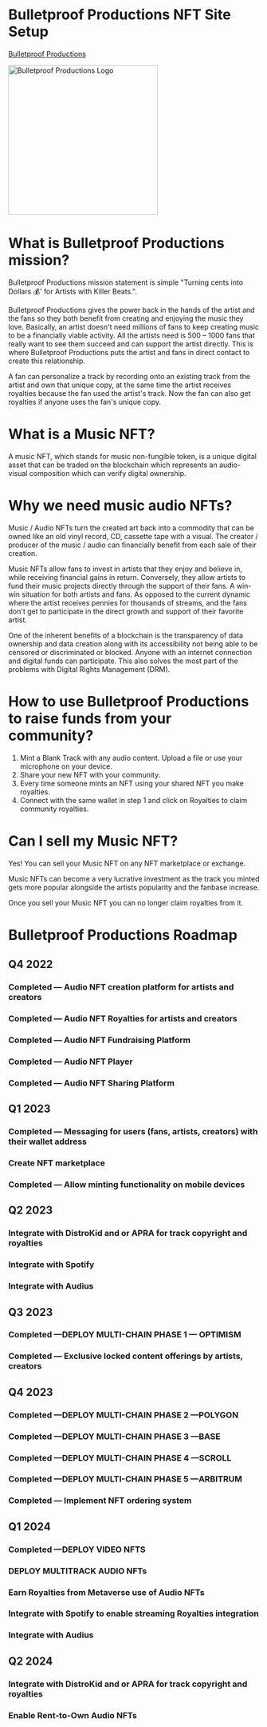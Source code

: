 # Bulletproof Productions NFT Site Setup
[ Bulletproof Productions ](https://bulletproof.ltd)

<img src="https://bulletproof.ltd/images/logo-512x512.png" alt="Bulletproof Productions Logo" style="height: 300px; width:300px;"/>

# What is Bulletproof Productions mission?

Bulletproof Productions mission statement is simple "Turning cents into Dollars 💰' for Artists with Killer Beats.".

Bulletproof Productions gives the power back in the hands of the artist and the fans so they both benefit from creating and enjoying the music they love. Basically, an artist doesn't need millions of fans to keep creating music to be a financially viable activity. All the artists need is 500 – 1000 fans that really want to see them succeed and can support the artist directly. This is where Bulletproof Productions puts the artist and fans in direct contact to create this relationship.

A fan can personalize a track by recording onto an existing track from the artist and own that unique copy, at the same time the artist receives royalties because the fan used the artist's track. Now the fan can also get royalties if anyone uses the fan's unique copy.

# What is a Music NFT?

A music NFT, which stands for music non-fungible token, is a unique digital asset that can be traded on the blockchain which represents an audio-visual composition which can verify digital ownership.

# Why we need music audio NFTs?

Music / Audio NFTs turn the created art back into a commodity that can be owned like an old vinyl record, CD, cassette tape with a visual. The creator / producer of the music / audio can financially benefit from each sale of their creation.

Music NFTs allow fans to invest in artists that they enjoy and believe in, while receiving financial gains in return. Conversely, they allow artists to fund their music projects directly through the support of their fans. A win-win situation for both artists and fans. As opposed to the current dynamic where the artist receives pennies for thousands of streams, and the fans don't get to participate in the direct growth and support of their favorite artist.

One of the inherent benefits of a blockchain is the transparency of data ownership and data creation along with its accessibility not being able to be censored or discriminated or blocked. Anyone with an internet connection and digital funds can participate. This also solves the most part of the problems with Digital Rights Management (DRM).

# How to use Bulletproof Productions to raise funds from your community?

1. Mint a Blank Track with any audio content. Upload a file or use your microphone on your device.
2. Share your new NFT with your community.
3. Every time someone mints an NFT using your shared NFT you make royalties.
4. Connect with the same wallet in step 1 and click on Royalties to claim community royalties.

# Can I sell my Music NFT?

Yes! You can sell your Music NFT on any NFT marketplace or exchange.

Music NFTs can become a very lucrative investment as the track you minted gets more popular alongside the artists popularity and the fanbase increase.

Once you sell your Music NFT you can no longer claim royalties from it.

# Bulletproof Productions Roadmap

## Q4 2022
### Completed — Audio NFT creation platform for artists and creators
### Completed — Audio NFT Royalties for artists and creators
### Completed — Audio NFT Fundraising Platform
### Completed — Audio NFT Player
### Completed — Audio NFT Sharing Platform


## Q1 2023

### Completed — Messaging for users (fans, artists, creators) with their wallet address

### Create NFT marketplace

### Completed — Allow minting functionality on mobile devices

## Q2 2023

### Integrate with DistroKid and or APRA for track copyright and royalties

### Integrate with Spotify

### Integrate with Audius

## Q3 2023

### Completed —DEPLOY MULTI-CHAIN PHASE 1 — OPTIMISM
### Completed —  Exclusive locked content offerings by artists, creators

## Q4 2023

### Completed —DEPLOY MULTI-CHAIN PHASE 2 —POLYGON
### Completed —DEPLOY MULTI-CHAIN PHASE 3 —BASE
### Completed —DEPLOY MULTI-CHAIN PHASE 4 —SCROLL
### Completed —DEPLOY MULTI-CHAIN PHASE 5 —ARBITRUM
### Completed — Implement NFT ordering system

## Q1 2024

### Completed —DEPLOY VIDEO NFTS
### DEPLOY MULTITRACK AUDIO NFTs
### Earn Royalties from Metaverse use of Audio NFTs
### Integrate with Spotify to enable streaming Royalties integration
### Integrate with Audius

## Q2 2024

### Integrate with DistroKid and or APRA for track copyright and royalties
### Enable Rent-to-Own Audio NFTs
### 

